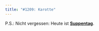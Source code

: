 ```yaml
---
title: "#1209: Karotte"
---
```


P.S.: 
Nicht vergessen: Heute ist <a href="http://www.fonflatter.de/dateien/kalender_fonflatter_2009.pdf"><strong>Suppentag</strong></a>.
